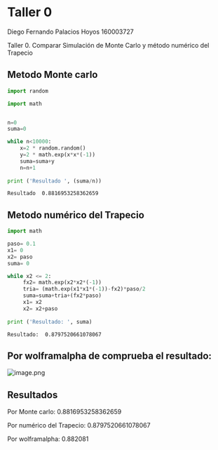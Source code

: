 
# Taller 0
Diego Fernando Palacios Hoyos
160003727

Taller 0. Comparar Simulación de Monte Carlo y método numérico del Trapecio

## Metodo Monte carlo




```python
import random

import math


n=0
suma=0

while n<10000:
    x=2 * random.random()
    y=2 * math.exp(x*x*(-1))
    suma=suma+y
    n=n+1
    
print ('Resultado ', (suma/n))
```

    Resultado  0.8816953258362659
    

## Metodo numérico del Trapecio


```python
import math

paso= 0.1
x1= 0
x2= paso
suma= 0

while x2 <= 2:
     fx2= math.exp(x2*x2*(-1))
     tria= (math.exp(x1*x1*(-1))-fx2)*paso/2
     suma=suma+tria+(fx2*paso)
     x1= x2
     x2= x2+paso
     
print ('Resultado: ', suma)
```

    Resultado:  0.8797520661078067
    

## Por wolframalpha de comprueba el resultado:


![image.png](attachment:image.png)


## Resultados

Por Monte carlo: 0.8816953258362659
    
Por numérico del Trapecio: 0.8797520661078067
    
Por wolframalpha: 0.882081
